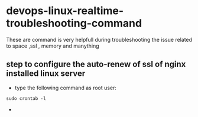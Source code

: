 # devops-linux-realtime-troubleshooting-command
These are command is very helpfull during troubleshooting the issue related to space ,ssl , memory  and manything 


## step to configure  the auto-renew of ssl of nginx installed linux server
- type the following command as root user:
```git
sudo crontab -l
```
- 
